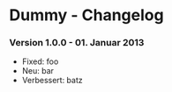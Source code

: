 Dummy - Changelog
=================

### Version 1.0.0 - 01. Januar 2013

* Fixed: foo
* Neu: bar
* Verbessert: batz

